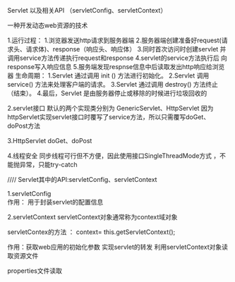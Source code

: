 Servlet  以及相关API （servletConfig、servletContext）

一种开发动态web资源的技术

1.运行过程：
        1.浏览器发送http请求到服务器端
        2.服务器端创建准备好request(请求头、请求体)、response（响应头、响应体）
        3.同时首次访问时创建servlet  并调用service方法传递执行request和response
        4.servlet的service方法执行后 向response写入响应信息
        5.服务端发现respnse信息中后读取发出http响应给浏览器
  生命周期：
        1.Servlet 通过调用 init () 方法进行初始化。
        2.Servlet 调用 service() 方法来处理客户端的请求。
        3.Servlet 通过调用 destroy() 方法终止（结束）。
        4.最后，Servlet 是由服务器停止或移除的时候进行垃圾回收的
        
        
2.servlet接口 默认的两个实现类分别为 GenericServlet、HttpServlet
      因为httpServlet实现servlet接口时覆写了service方法，所以只需覆写doGet、doPost方法  

3.HttpServlet
     doGet、doPost
     
4.线程安全
    同步线程可行但不方便，因此使用接口SingleThreadMode方式 ，不能抛异常，只能try-catch








////
Servlet其中的API:servletConfig、servletContext


1.servletConfig  
  作用： 用于封装servlet的配置信息
  
2.servletContext
  servletContext对象通常称为context域对象

  servletContex的方法  ： context= this.getServletContext();
 
 作用：获取web应用的初始化参数
       实现servlet的转发
       利用servletContext对象读取资源文件
  
  properties文件读取
   












































